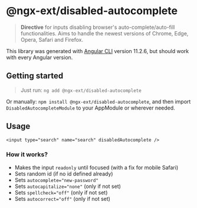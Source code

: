 # @ngx-ext/disabled-autocomplete

> **Directive** for inputs disabling browser's auto-complete/auto-fill functionalities. Aims to handle the newest versions of Chrome, Edge, Opera, Safari and Firefox.

This library was generated with [Angular CLI](https://github.com/angular/angular-cli) version 11.2.6, but should work with every Angular version.

## Getting started

> Just run: `ng add @ngx-ext/disabled-autocomplete`  

Or manually: `npm install @ngx-ext/disabled-autocomplete`, and then import `DisabledAutocompleteModule` to your AppModule or wherever needed.

## Usage

```angular2html
<input type="search" name="search" disabledAutocomplete />
```

### How it works?
* Makes the input `readonly` until focused (with a fix for mobile Safari)
* Sets random id (if no id defined already)
* Sets `autocomplete="new-password"`
* Sets `autocapitalize="none"` (only if not set)
* Sets `spellcheck="off"` (only if not set)
* Sets `autocorrect="off"` (only if not set)
